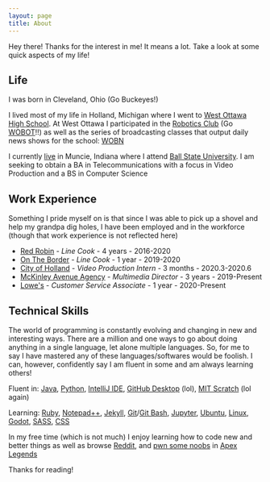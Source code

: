 ```yaml
---
layout: page
title: About
---
```


<p class="message">
  Hey there! Thanks for the interest in me! It means a lot. Take a look at some quick aspects of my life!
</p>

## Life

I was born in Cleveland, Ohio (Go Buckeyes!)

I lived most of my life in Holland, Michigan where I went to [West Ottawa High School](https://www.westottawa.net/).
 At West Ottawa I participated in the [Robotics Club](http://www.team141.net/) (Go [WOBOT](http://www.team141.net/images/wobot%20logo_km2016-01.png?crc=3918792164)!!) as well as the series of broadcasting classes that output daily news shows for the school: [WOBN](http://www.wobnonline.com/)

I currently [live](https://www.instagram.com/klemmchowdah/) in Muncie, Indiana where I attend [Ball State University](https://www.bsu.edu/).
I am seeking to obtain a BA in Telecommunications with a focus in Video Production and a BS in Computer Science


## Work Experience

Something I pride myself on is that since I was able to pick up a shovel and help my grandpa dig holes, I have been employed and in the workforce (though that work experience is not reflected here)

* [Red Robin](https://www.redrobin.com/) - *Line Cook* - 4 years - 2016-2020  
* [On The Border](https://www.ontheborder.com/) - *Line Cook* - 1 year - 2019-2020  
* [City of Holland](https://www.cityofholland.com/) - *Video Production Intern* - 3 months - 2020.3-2020.6  
* [McKinley Avenue Agency](https://mckinleyavenue.com/) - *Multimedia Director* - 3 years - 2019-Present  
* [Lowe's](https://www.lowes.com/) - *Customer Service Associate* - 1 year - 2020-Present

## Technical Skills

The world of programming is constantly evolving and changing in new and interesting ways. There are a million and one ways to go about doing anything in a single language, let alone multiple languages. So, for me to say I have mastered any of these languages/softwares would be foolish. I can, however, confidently say I am fluent in some and am always learning others!

Fluent in: [Java](https://www.java.com/), [Python](https://www.python.org/), [IntelliJ IDE](https://www.jetbrains.com/idea/), [GitHub Desktop](https://desktop.github.com/) (lol), [MIT Scratch](https://scratch.mit.edu/) (lol again)

Learning: [Ruby](https://www.ruby-lang.org/), [Notepad++](https://notepad-plus-plus.org/), [Jekyll](https://jekyllrb.com/), [Git](https://git-scm.com/)/[Git Bash](https://git-scm.com/downloads/), [Jupyter](https://jupyter.org/), [Ubuntu](https://ubuntu.com/), [Linux](https://www.linux.org/), [Godot](https://godotengine.org/), [SASS](https://sass-lang.com/), [CSS](https://www.w3.org/Style/CSS/Overview.en.html)

In my free time (which is not much) I enjoy learning how to code new and better things as well as browse [Reddit](https://www.reddit.com/user/klemmchowdah), and [pwn some noobs](https://www.reddit.com/r/apexlegends/comments/pjohex/sharpshooting_pre_bocek/) in [Apex Legends](https://www.ea.com/games/apex-legends)

Thanks for reading!
